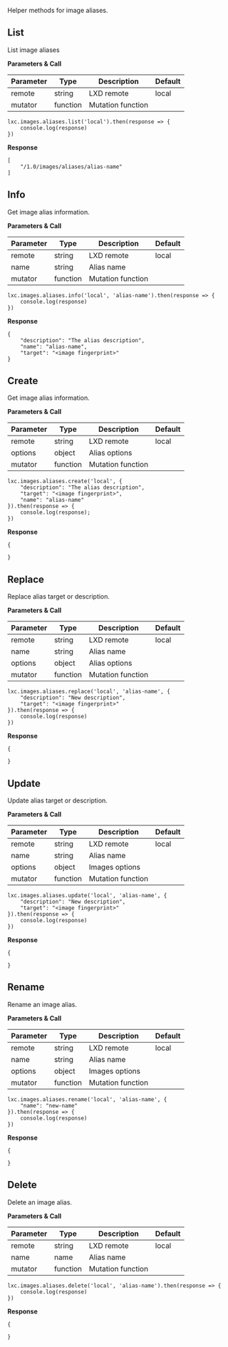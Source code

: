 Helper methods for image aliases.

## List

List image aliases

**Parameters & Call**

| Parameter    | Type          | Description   | Default       |
| ----------   | ------------- | ------------- | ------------- | 
| remote       | string        | LXD remote    | local         |
| mutator      | function      | Mutation function |           |

```
lxc.images.aliases.list('local').then(response => {
    console.log(response)
})
```

**Response**
```
[
    "/1.0/images/aliases/alias-name"
]
```

## Info

Get image alias information.

**Parameters & Call**

| Parameter    | Type          | Description   | Default       |
| ----------   | ------------- | ------------- | ------------- | 
| remote       | string        | LXD remote    | local         |
| name         | string        | Alias name    |               |
| mutator      | function      | Mutation function |           |

```
lxc.images.aliases.info('local', 'alias-name').then(response => {
    console.log(response)
})
```

**Response**

```
{
    "description": "The alias description",
    "name": "alias-name",
    "target": "<image fingerprint>"
}
```

## Create

Get image alias information.

**Parameters & Call**

| Parameter    | Type          | Description   | Default       |
| ----------   | ------------- | ------------- | ------------- | 
| remote       | string        | LXD remote    | local         |
| options      | object        | Alias options     |           |
| mutator      | function      | Mutation function |           |

```
lxc.images.aliases.create('local', {
    "description": "The alias description",
    "target": "<image fingerprint>",
    "name": "alias-name"
}).then(response => {
    console.log(response);
})
```

**Response**

```
{

}
```

## Replace

Replace alias target or description.

**Parameters & Call**

| Parameter    | Type          | Description   | Default       |
| ----------   | ------------- | ------------- | ------------- | 
| remote       | string        | LXD remote    | local         |
| name         | string        | Alias name        |           |
| options      | object        | Alias options     |           |
| mutator      | function      | Mutation function |           |

```
lxc.images.aliases.replace('local', 'alias-name', {
    "description": "New description",
    "target": "<image fingerprint>"
}).then(response => {
    console.log(response)
})
```

**Response**

```
{
	
}
```

## Update

Update alias target or description.

**Parameters & Call**

| Parameter    | Type          | Description   | Default       |
| ----------   | ------------- | ------------- | ------------- | 
| remote       | string        | LXD remote    | local         |
| name         | string        | Alias name        |           |
| options      | object        | Images options    |           |
| mutator      | function      | Mutation function |           |

```
lxc.images.aliases.update('local', 'alias-name', {
    "description": "New description",
    "target": "<image fingerprint>"
}).then(response => {
    console.log(response)
})
```

**Response**

```
{
	
}
```

## Rename

Rename an image alias.

**Parameters & Call**

| Parameter    | Type          | Description   | Default       |
| ----------   | ------------- | ------------- | ------------- | 
| remote       | string        | LXD remote    | local         |
| name         | string        | Alias name        |           |
| options      | object        | Images options    |           |
| mutator      | function      | Mutation function |           |

```
lxc.images.aliases.rename('local', 'alias-name', {
    "name": "new-name"
}).then(response => {
    console.log(response)
})
```

**Response**

```
{
	
}
```

## Delete

Delete an image alias.

**Parameters & Call**

| Parameter    | Type          | Description   | Default       |
| ----------   | ------------- | ------------- | ------------- | 
| remote       | string        | LXD remote    | local         |
| name         | name          | Alias name    |               |
| mutator      | function      | Mutation function |           |

```
lxc.images.aliases.delete('local', 'alias-name').then(response => {
    console.log(response)
})
```

**Response**

```
{
	
}
```
